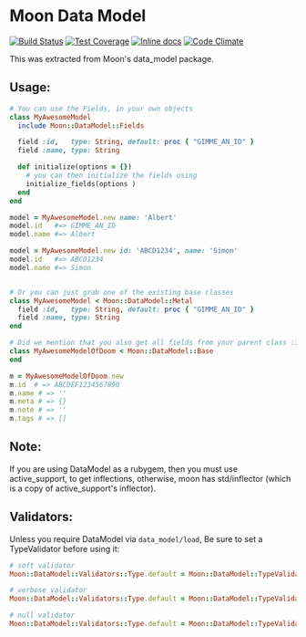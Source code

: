 Moon Data Model
===============
[![Build Status](https://travis-ci.org/IceDragon200/moon-data_model.svg?branch=master)](https://travis-ci.org/IceDragon200/moon-data_model)
[![Test Coverage](https://codeclimate.com/github/IceDragon200/moon-data_model/badges/coverage.svg)](https://codeclimate.com/github/IceDragon200/moon-data_model)
[![Inline docs](http://inch-ci.org/github/IceDragon200/moon-data_model.svg?branch=master)](http://inch-ci.org/github/IceDragon200/moon-data_model)
[![Code Climate](https://codeclimate.com/github/IceDragon200/moon-data_model/badges/gpa.svg)](https://codeclimate.com/github/IceDragon200/moon-data_model)

This was extracted from Moon's data_model package.

## Usage:
```ruby
# You can use the Fields, in your own objects
class MyAwesomeModel
  include Moon::DataModel::Fields

  field :id,   type: String, default: proc { "GIMME_AN_ID" }
  field :name, type: String

  def initialize(options = {})
    # you can then initialize the fields using
    initialize_fields(options )
  end
end

model = MyAwesomeModel.new name: 'Albert' 
model.id   #=> GIMME_AN_ID
model.name #=> Albert

model = MyAwesomeModel.new id: 'ABCD1234', name: 'Simon'
model.id   #=> ABCD1234
model.name #=> Simon


# Or you can just grab one of the existing base classes
class MyAwesomeModel < Moon::DataModel::Metal
  field :id,   type: String, default: proc { "GIMME_AN_ID" }
  field :name, type: String
end

# Did we mention that you also get all fields from your parent class :3
class MyAwesomeModelOfDoom < Moon::DataModel::Base
end

m = MyAwesomeModelOfDoom.new
m.id  # => ABCDEF1234567890
m.name # => ''
m.meta # => {}
m.note # => ''
m.tags # => []
```

## Note:
If you are using DataModel as a rubygem, then you must use active_support, to
get inflections, otherwise, moon has std/inflector (which is a copy of active_support's inflector).

## Validators:
Unless you require DataModel via `data_model/load`,
Be sure to set a TypeValidator before using it:
```ruby
# soft validator
Moon::DataModel::Validators::Type.default = Moon::DataModel::TypeValidators::Soft

# verbose validator
Moon::DataModel::Validators::Type.default = Moon::DataModel::TypeValidators::Verbose

# null validator
Moon::DataModel::Validators::Type.default = Moon::DataModel::TypeValidators::Null
```
